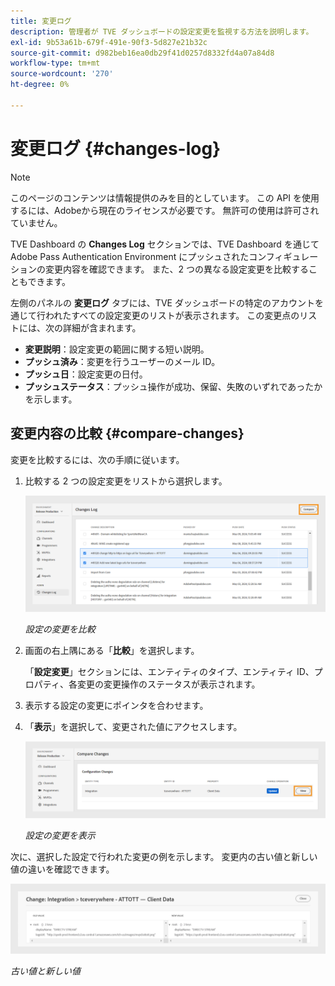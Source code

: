 ```yaml
---
title: 変更ログ
description: 管理者が TVE ダッシュボードの設定変更を監視する方法を説明します。
exl-id: 9b53a61b-679f-491e-90f3-5d827e21b32c
source-git-commit: d982beb16ea0db29f41d0257d8332fd4a07a84d8
workflow-type: tm+mt
source-wordcount: '270'
ht-degree: 0%

---
```


# 変更ログ {#changes-log}

>[!NOTE]
>
>このページのコンテンツは情報提供のみを目的としています。 この API を使用するには、Adobeから現在のライセンスが必要です。 無許可の使用は許可されていません。

TVE Dashboard の **Changes Log** セクションでは、TVE Dashboard を通じてAdobe Pass Authentication Environment にプッシュされたコンフィギュレーションの変更内容を確認できます。 また、2 つの異なる設定変更を比較することもできます。

左側のパネルの **変更ログ** タブには、TVE ダッシュボードの特定のアカウントを通じて行われたすべての設定変更のリストが表示されます。 この変更点のリストには、次の詳細が含まれます。

* **変更説明**：設定変更の範囲に関する短い説明。
* **プッシュ済み**：変更を行うユーザーのメール ID。
* **プッシュ日**：設定変更の日付。
* **プッシュステータス**：プッシュ操作が成功、保留、失敗のいずれであったかを示します。

## 変更内容の比較 {#compare-changes}

変更を比較するには、次の手順に従います。

1. 比較する 2 つの設定変更をリストから選択します。

   ![ 設定の変更を比較 ](../assets/tve-dashboard/new-tve-dashboard/review/review-changes-compare-button.png)

   *設定の変更を比較*

1. 画面の右上隅にある「**比較**」を選択します。

   「**設定変更**」セクションには、エンティティのタイプ、エンティティ ID、プロパティ、各変更の変更操作のステータスが表示されます。

1. 表示する設定の変更にポインタを合わせます。

1. 「**表示**」を選択して、変更された値にアクセスします。

   ![ 設定の変更を表示 ](../assets/tve-dashboard/new-tve-dashboard/review/review-changes-view-button.png)

   *設定の変更を表示*

次に、選択した設定で行われた変更の例を示します。 変更内の古い値と新しい値の違いを確認できます。

![ 古い値と新しい値 ](../assets/tve-dashboard/new-tve-dashboard/review/review-change-modal-view.png)

*古い値と新しい値*
